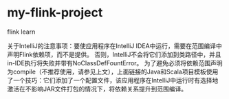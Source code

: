 # my-flink-project
flink learn



关于IntelliJ的注意事项：要使应用程序在IntelliJ IDEA中运行，需要在范围编译中声明Flink依赖项，而不是提供。
否则，IntelliJ不会将它们添加到类路径中，并且in-IDE执行将失败并带有NoClassDefFountError。
为了避免必须将依赖范围声明为compile（不推荐使用，请参见上文），上面链接的Java和Scala项目模板使用了一个技巧：它们添加了一个配置文件，该应用程序在IntelliJ中运行时有选择地激活在不影响JAR文件打包的情况下，将依赖关系提升到范围编译。